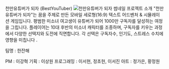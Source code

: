 천만유튜버가 되자 (BestYouTuber)
![천만유튜버가 되자 썸네일](https://github.com/user-attachments/assets/549d0400-5584-4d83-8ddf-0470f521d0c1)
프로젝트 소개
"천만 유튜버가 되자"는 꿈을 주제로 만든 모바일 세로형(16:9) 텍스트 어드벤처 & 시뮬레이션 게임입니다. 평범한 미소녀 여고생이 유튜버가 되어 
1000만 구독자를 달성하는 여정을 그립니다. 
플레이어는 10대 후반의 미소녀 캐릭터를 조종하며, 구독자를 키우는 과정에서 다양한 선택지와 도전에 직면합니다.
각 선택은 구독자수, 인기도, 스트레스 수치에 영향을 미칩니다 .

팀명 : 한잔해

PM : 이강혁
기획 : 이상원 
프로그래밍 : 이서현, 정초헌, 이서진
아트 : 정가은, 황정원 
